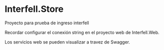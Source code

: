 # Interfell.Store
Proyecto para prueba de ingreso interfell


Recordar configurar el conexión string en el proyecto web de Interfell.Web.

Los servicios web se pueden visualizar a travez de Swagger. 
